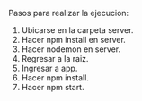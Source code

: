 Pasos para realizar la ejecucion:

1. Ubicarse en la carpeta server.
2. Hacer npm install en server.
3. Hacer nodemon en server.
4. Regresar a la raiz.
5. Ingresar a app.
6. Hacer npm install.
7. Hacer npm start.
